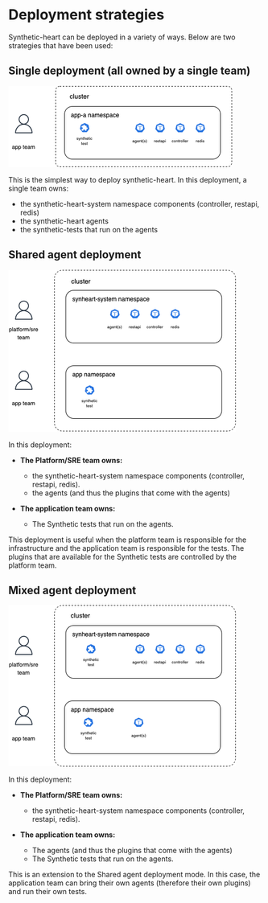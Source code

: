 # Deployment strategies

Synthetic-heart can be deployed in a variety of ways. Below are two strategies that have been used:

## Single deployment (all owned by a single team)

![Single deployment](./synthetic-heart-deploy-single.png)

This is the simplest way to deploy synthetic-heart. In this deployment, a single team owns:

- the synthetic-heart-system namespace components (controller, restapi, redis)
- the synthetic-heart agents
- the synthetic-tests that run on the agents

## Shared agent deployment

![Shared agent deployment](./synthetic-heart-deploy-shared-agent.png)

In this deployment:

- **The Platform/SRE team owns:**

  - the synthetic-heart-system namespace components (controller, restapi, redis).
  - the agents (and thus the plugins that come with the agents)

- **The application team owns:**

  - The Synthetic tests that run on the agents.

This deployment is useful when the platform team is responsible for the infrastructure and the application team is responsible for the tests.
The plugins that are available for the Synthetic tests are controlled by the platform team.

## Mixed agent deployment

![Mixed agent deployment](./synthetic-heart-deploy-mixed-agents.png)

In this deployment:

- **The Platform/SRE team owns:**

  - the synthetic-heart-system namespace components (controller, restapi, redis).

- **The application team owns:**

  - The agents (and thus the plugins that come with the agents)
  - The Synthetic tests that run on the agents.

This is an extension to the Shared agent deployment mode. In this case, the application team can bring their own agents (therefore their own plugins) and run their own tests.
